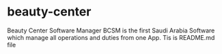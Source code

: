 # beauty-center
Beauty Center Software Manager  BCSM is the first Saudi Arabia Software which manage all operations and duties from one App. 
Tis is README.md file
